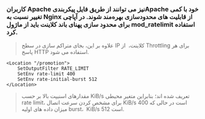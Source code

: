 
### کاربران  Apache نیز می توانند از طریق فایل پیکربندیApache  خود با کمی تغییر نسبت به  Nginx از قابلیت های محدودسازی بهره‌مند شوند. در آپاچی برای محدود سازی پهنای باند کلاینت باید از ماژول  mod_ratelimit  استفاده کرد.

> علاوه بر این، بجای متراکم سازی در سطح IP کلاینت،  از Throttling برای هر پاسخ HTTP  استفاده می شود.

```
<Location "/promotion">
    SetOutputFilter RATE_LIMIT
    SetEnv rate-limit 400
    SetEnv rate-initial-burst 512
</Location>
```
> مقدارهای اسنیپت بالا بر حسب  KiB/s تعریف شده اند؛ بنابراین متغیر محیطی rate limit، برای مشخص کردن سرعت اتصال KiB/s 400  است در حالی که میزان داده های اولیه burst،  KiB/s 512 است.

